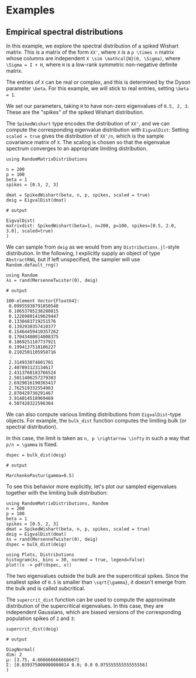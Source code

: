 # Examples

## Empirical spectral distributions

In this example, we explore the spectral distribution of a spiked Wishart matrix.
This is a matrix of the form ``XX'``, where ``X`` is a ``p \times n`` matrix whose columns are independent ``X \sim \mathcal{N}(0, \Sigma)``, where ``\Sigma = I + H``, where ``H`` is a low-rank symmetric non-negative definite matrix.

The entries of ``X`` can be real or complex, and this is determined by the Dyson parameter ``\beta``.
For this example, we will stick to real entries, setting ``\beta = 1``.

We set our parameters, taking ``H`` to have non-zero eigenvalues of ``0.5, 2, 3``.
These are the "spikes" of the spiked Wishart distribution.

The `SpikedWishart` type encodes the distribution of ``XX'``, and we can compute the corresponding eigenvalue distribution with ``EigvalDist``:
Setting `scaled = true` gives the distribution of ``XX'/n``, which is the sample covariance matrix of ``X``.
The scaling is chosen so that the eigenvalue spectrum converges to an appropriate limiting distribution.
```jldoctest specdist
using RandomMatrixDistributions

n = 200
p = 100
beta = 1
spikes = [0.5, 2, 3]

dmat = SpikedWishart(beta, n, p, spikes, scaled = true)
deig = EigvalDist(dmat)

# output

EigvalDist(
matrixdist: SpikedWishart(beta=1, n=200, p=100, spikes=[0.5, 2.0, 3.0], scaled=true)
)
```

We can sample from `deig` as we would from any `Distributions.jl`-style distribution.
In the following, I explicitly supply an object of type `AbstractRNG`, but if left unspecified, the sampler will use `Random.default_rng()`
```jldoctest specdist
using Random
λs = rand(MersenneTwister(0), deig)

# output

100-element Vector{Float64}:
 0.09955938791850548
 0.10653785238288815
 0.12269801419629447
 0.1330483719251576
 0.1392930357410377
 0.15464459410357262
 0.17043480014008375
 0.1869251107737921
 0.1994137518106227
 0.2102501105958716
 ⋮
 2.314933074601701
 2.407893123134617
 2.4313768183766524
 2.5011406257279383
 2.6929816190365417
 2.762519332554983
 2.870429730291467
 3.914014518969469
 4.507428322596304
```

We can also compute various limiting distributions from `EigvalDist`-type objects.
For example, the `bulk_dist` function computes the limiting bulk (or spectral distribution).

In this case, the limit is taken as ``n, p \rightarrow \infty`` in such a way that ``p/n = \gamma`` is fixed.
```jldoctest specdist
dspec = bulk_dist(deig)

# output

MarchenkoPastur(gamma=0.5)
```

To see this behavior more explicitly, let's plot our sampled eigenvalues together with the limiting bulk distribution:
```@setup specdist_eg
using RandomMatrixDistributions, Random
n = 200
p = 100
beta = 1
spikes = [0.5, 2, 3]
dmat = SpikedWishart(beta, n, p, spikes, scaled = true)
deig = EigvalDist(dmat)
λs = rand(MersenneTwister(0), deig)
dspec = bulk_dist(deig)
```
```@example specdist_eg
using Plots, Distributions
histogram(λs, bins = 30, normed = true, legend=false)
plot!(x -> pdf(dspec, x))
```

The two eigenvalues outside the bulk are the supercritical spikes.
Since the smallest spike of ``0.5`` is smaller than ``\sqrt{\gamma}``, it doesn't emerge from the bulk and is called subcritical.

The `supercrit_dist` function can be used to compute the approximate distribution of the supercritical eigenvalues.
In this case, they are independent Gaussians, which are biased versions of the corresponding population spikes of ``2`` and ``3``:
```jldoctest specdist
supercrit_dist(deig)

# output

DiagNormal(
dim: 2
μ: [3.75, 4.666666666666667]
Σ: [0.039375000000000014 0.0; 0.0 0.07555555555555556]
)
```
